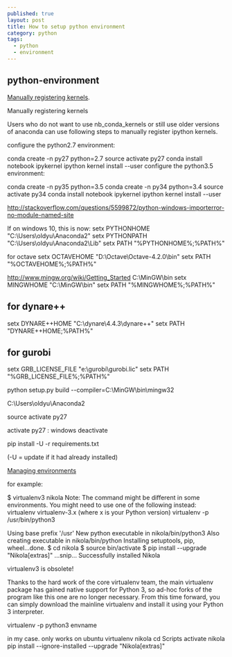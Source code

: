 ```yaml
---
published: true
layout: post
title: How to setup python environment
category: python
tags:
  - python
  - environment
---
```

## python-environment

[Manually registering kernels](http://stackoverflow.com/questions/30492623/using-both-python-2-x-and-python-3-x-in-ipython-notebook). 


Manually registering kernels

Users who do not want to use nb_conda_kernels or still use older versions of anaconda can use following steps to manually register ipython kernels.

configure the python2.7 environment:

conda create -n py27 python=2.7
source activate py27
conda install notebook ipykernel
ipython kernel install --user
configure the python3.5 environment:

conda create -n py35 python=3.5
conda create -n py34 python=3.4
source activate py34
conda install notebook ipykernel
ipython kernel install --user

http://stackoverflow.com/questions/5599872/python-windows-importerror-no-module-named-site
	
If on windows 10, this is now: 
setx PYTHONHOME "C:\Users\oldyu\Anaconda2" 
setx PYTHONPATH "C:\Users\oldyu\Anaconda2\Lib" 
setx PATH "%PYTHONHOME%;%PATH%" 

for octave 
setx OCTAVEHOME "D:\Octave\Octave-4.2.0\bin" 
setx PATH "%OCTAVEHOME%;%PATH%" 

http://www.mingw.org/wiki/Getting_Started
C:\MinGW\bin
setx MINGWHOME "C:\MinGW\bin" 
setx PATH "%MINGWHOME%;%PATH%" 


## for dynare++

setx DYNARE++HOME  "C:\dynare\4.4.3\dynare++"
setx PATH "DYNARE++HOME;%PATH%" 


## for gurobi

setx GRB_LICENSE_FILE "e:\gurobi\gurobi.lic" 
setx PATH "%GRB_LICENSE_FILE%;%PATH%" 


python setup.py build --compiler=C:\MinGW\bin\mingw32


C:\Users\oldyu\Anaconda2

source activate py27

activate py27 : windows
deactivate 


pip install -U -r requirements.txt 

(-U = update if it had already installed)


[Managing environments](http://conda.pydata.org/docs/using/envs.html)


for example:

$ virtualenv3 nikola
Note:
  The command might be different in some environments.
  You might need to use one of the following instead:
    virtualenv
    virtualenv-3.x (where x is your Python version)
    virtualenv -p /usr/bin/python3

Using base prefix '/usr'
New python executable in nikola/bin/python3
Also creating executable in nikola/bin/python
Installing setuptools, pip, wheel...done.
$ cd nikola
$ source bin/activate
$ pip install --upgrade "Nikola[extras]"
...snip...
Successfully installed Nikola

 virtualenv3 is obsolete!

Thanks to the hard work of the core virtualenv team, the main virtualenv package has gained native support for Python 3, so ad-hoc forks of the program like this one are no longer necessary. From this time forward, you can simply download the mainline virtualenv and install it using your Python 3 interpreter.

virtualenv -p python3 envname

in my case. only works on ubuntu
virtualenv nikola
cd Scripts
activate nikola
pip install --ignore-installed   --upgrade "Nikola[extras]"
